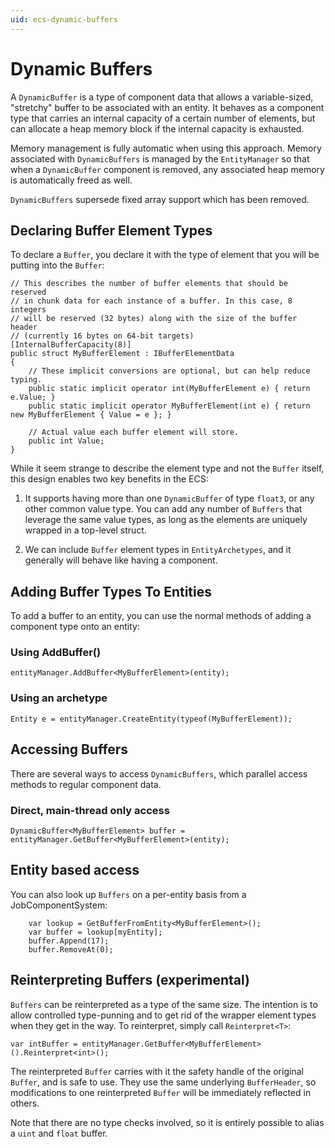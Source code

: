 ```yaml
---
uid: ecs-dynamic-buffers
---
```

# Dynamic Buffers

A `DynamicBuffer` is a type of component data that allows a variable-sized, "stretchy"
buffer to be associated with an entity. It behaves as a component type that
carries an internal capacity of a certain number of elements, but can allocate
a heap memory block if the internal capacity is exhausted.

Memory management is fully automatic when using this approach. Memory associated with
`DynamicBuffers` is managed by the `EntityManager` so that when a `DynamicBuffer`
component is removed, any associated heap memory is automatically freed as well.

`DynamicBuffers` supersede fixed array support which has been removed.

## Declaring Buffer Element Types

To declare a `Buffer`, you declare it with the type of element that you will be
putting into the `Buffer`:

    // This describes the number of buffer elements that should be reserved
    // in chunk data for each instance of a buffer. In this case, 8 integers
    // will be reserved (32 bytes) along with the size of the buffer header
    // (currently 16 bytes on 64-bit targets)
    [InternalBufferCapacity(8)]
    public struct MyBufferElement : IBufferElementData
    {
        // These implicit conversions are optional, but can help reduce typing.
        public static implicit operator int(MyBufferElement e) { return e.Value; }
        public static implicit operator MyBufferElement(int e) { return new MyBufferElement { Value = e }; }
        
        // Actual value each buffer element will store.
        public int Value;
    }

While it seem strange to describe the element type and not the `Buffer` itself,
this design enables two key benefits in the ECS: 

1. It supports having more than one `DynamicBuffer` of type `float3`, or any
   other common value type. You can add any number of `Buffers` that leverage the
   same value types, as long as the elements are uniquely wrapped in a top-level
   struct.

2. We can include `Buffer` element types in `EntityArchetypes`, and it generally
   will behave like having a component.

## Adding Buffer Types To Entities

To add a buffer to an entity, you can use the normal methods of adding a
component type onto an entity:

### Using AddBuffer()

    entityManager.AddBuffer<MyBufferElement>(entity);

### Using an archetype

    Entity e = entityManager.CreateEntity(typeof(MyBufferElement));

## Accessing Buffers

There are several ways to access `DynamicBuffers`, which parallel access methods
to regular component data.

### Direct, main-thread only access 

    DynamicBuffer<MyBufferElement> buffer = entityManager.GetBuffer<MyBufferElement>(entity);

## Entity based access

You can also look up `Buffers` on a per-entity basis from a JobComponentSystem:

        var lookup = GetBufferFromEntity<MyBufferElement>();
        var buffer = lookup[myEntity];
        buffer.Append(17);
        buffer.RemoveAt(0);

## Reinterpreting Buffers (experimental)

`Buffers` can be reinterpreted as a type of the same size. The intention is to
allow controlled type-punning and to get rid of the wrapper element types when
they get in the way. To reinterpret, simply call `Reinterpret<T>`:

    var intBuffer = entityManager.GetBuffer<MyBufferElement>().Reinterpret<int>();

The reinterpreted `Buffer` carries with it the safety handle of the original
`Buffer`, and is safe to use. They use the same underlying `BufferHeader`, so
modifications to one reinterpreted `Buffer` will be immediately reflected in
others.

Note that there are no type checks involved, so it is entirely possible to
alias a `uint` and `float` buffer.

